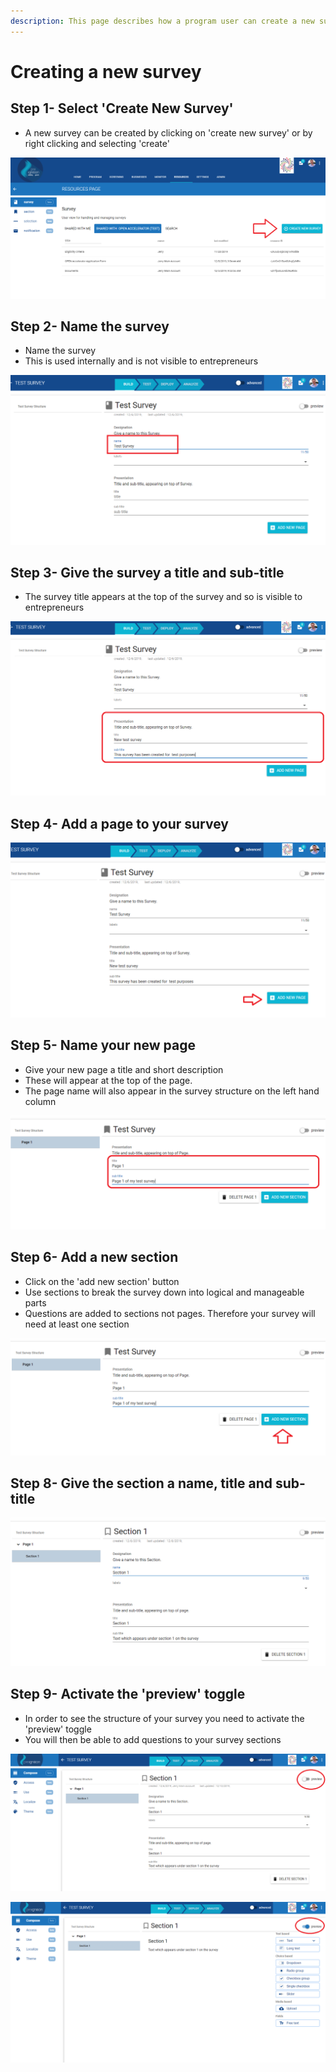 ```yaml
---
description: This page describes how a program user can create a new survey.
---
```


# Creating a new survey

## Step 1- Select 'Create New Survey'

* A new survey can be created by clicking on 'create new survey' or by right clicking and selecting 'create'

![](<../../../../.gitbook/assets/image (204).png>)

## Step 2- Name the survey

* Name the survey
* This is used internally and is not visible to entrepreneurs

![](<../../../../.gitbook/assets/image (217).png>)



## Step 3- Give the survey a title and sub-title

* The survey title appears at the top of the survey and so is visible to entrepreneurs

![](<../../../../.gitbook/assets/image (218).png>)

## Step 4- Add a page to your survey

![](<../../../../.gitbook/assets/image (220).png>)

## **Step 5- Name your new page**

* Give your new page a title and short description
* These will appear at the top of the page.
* The page name will also appear in the survey structure on the left hand column

![](<../../../../.gitbook/assets/image (221).png>)

## Step 6- Add a new section

* Click on the 'add new section' button
* Use sections to break the survey down into logical and manageable parts
* Questions are added to sections not pages.  Therefore your survey will need at least one section&#x20;

![](<../../../../.gitbook/assets/image (222).png>)

## Step 8- Give the section a name, title and sub-title

![](<../../../../.gitbook/assets/image (223).png>)

## Step 9- Activate the 'preview' toggle

* In order to see the structure of your survey you need to activate the 'preview' toggle
* You will then be able to add questions to your survey sections

![Screen before 'preview' toggle is activated](<../../../../.gitbook/assets/image (224).png>)

![Screen after 'preview' toggle is activated](<../../../../.gitbook/assets/image (225).png>)
